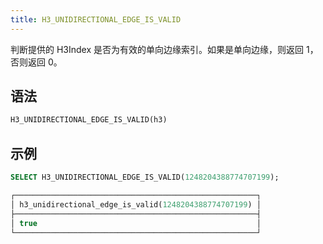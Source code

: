 ```yaml
---
title: H3_UNIDIRECTIONAL_EDGE_IS_VALID
---
```


判断提供的 H3Index 是否为有效的单向边缘索引。如果是单向边缘，则返回 1，否则返回 0。

## 语法

```sql
H3_UNIDIRECTIONAL_EDGE_IS_VALID(h3)
```

## 示例

```sql
SELECT H3_UNIDIRECTIONAL_EDGE_IS_VALID(1248204388774707199);

┌──────────────────────────────────────────────────────┐
│ h3_unidirectional_edge_is_valid(1248204388774707199) │
├──────────────────────────────────────────────────────┤
│ true                                                 │
└──────────────────────────────────────────────────────┘
```